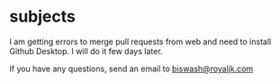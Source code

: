 # subjects

I am getting errors to merge pull requests from web and need to install Github Desktop. I will do it few days later.

If you have any questions, send an email to biswash@royaljk.com

